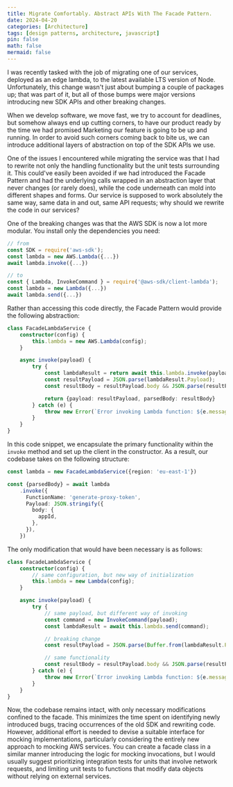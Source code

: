 ```yaml
---
title: Migrate Comfortably. Abstract APIs With The Facade Pattern.
date: 2024-04-20
categories: [Architecture]
tags: [design patterns, architecture, javascript]
pin: false
math: false
mermaid: false
---
```


I was recently tasked with the job of migrating one of our services, deployed as an edge lambda, to the latest available LTS version of Node. Unfortunately, this change wasn't just about bumping a couple of packages up; that was part of it, but all of those bumps were major versions introducing new SDK APIs and other breaking changes.

When we develop software, we move fast, we try to account for deadlines, but somehow always end up cutting corners, to have our product ready by the time we had promised Marketing our feature is going to be up and running. In order to avoid such corners coming back to bite us, we can introduce additional layers of abstraction on top of the SDK APIs we use.

One of the issues I encountered while migrating the service was that I had to rewrite not only the handling functionality but the unit tests surrounding it. This could've easily been avoided if we had introduced the Facade Pattern and had the underlying calls wrapped in an abstraction layer that never changes (or rarely does), while the code underneath can mold into different shapes and forms. Our service is supposed to work absolutely the same way, same data in and out, same API requests; why should we rewrite the code in our services?

One of the breaking changes was that the AWS SDK is now a lot more modular. You install only the dependencies you need:

```typescript
// from
const SDK = require('aws-sdk');
const lambda = new AWS.Lambda({...})
await lambda.invoke({...})

// to
const { Lambda, InvokeCommand } = require('@aws-sdk/client-lambda');
const lambda = new Lambda({...})
await lambda.send({...})
```

Rather than accessing this code directly, the Facade Pattern would provide the following abstraction:

```typescript
class FacadeLambdaService {
    constructor(config) {
        this.lambda = new AWS.Lambda(config);
    }

    async invoke(payload) {
        try {
            const lambdaResult = return await this.lambda.invoke(payload).promise();
            const resultPayload = JSON.parse(lambdaResult.Payload);
            const resultBody = resultPayload.body && JSON.parse(resultPayload.body);

            return {payload: resultPayload, parsedBody: resultBody}
        } catch (e) {
            throw new Error(`Error invoking Lambda function: ${e.message}`)
        }
    }
}
```

In this code snippet, we encapsulate the primary functionality within the `invoke` method and set up the client in the constructor. As a result, our codebase takes on the following structure:

```typescript
const lambda = new FacadeLambdaService({region: 'eu-east-1'})

const {parsedBody} = await lambda
    .invoke({
      FunctionName: 'generate-proxy-token',
      Payload: JSON.stringify({
        body: {
          appId,
        },
      }),
    })
```

The only modification that would have been necessary is as follows:

```typescript
class FacadeLambdaService {
    constructor(config) {
        // same configuration, but new way of initialization
        this.lambda = new Lambda(config);
    }

    async invoke(payload) {
        try {
            // same payload, but different way of invoking
            const command = new InvokeCommand(payload);
            const lambdaResult = await this.lambda.send(command);

            // breaking change
            const resultPayload = JSON.parse(Buffer.from(lambdaResult.Payload).toString());

            // same functionality
            const resultBody = resultPayload.body && JSON.parse(resultPayload.body);
        } catch (e) {
            throw new Error(`Error invoking Lambda function: ${e.message}`)
        }
    }
}
```

Now, the codebase remains intact, with only necessary modifications confined to the facade. This minimizes the time spent on identifying newly introduced bugs, tracing occurrences of the old SDK and rewriting code. However, additional effort is needed to devise a suitable interface for mocking implementations, particularly considering the entirely new approach to mocking AWS services. You can create a facade class in a similar manner introducing the logic for mocking invocations, but I would usually suggest prioritizing integration tests for units that involve network requests, and limiting unit tests to functions that modify data objects without relying on external services.
